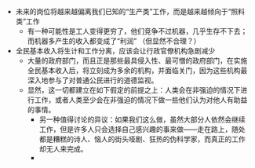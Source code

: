 - 未来的岗位将越来越偏离我们已知的“生产类”工作，而是越来越倾向于“照料类”工作  
	- 有一种可能性是工人变得更穷了，他们竞争不过机器，几乎生存不下去；而机器多产生的收入都变成了“利润” （但显然不合理？）  
- 全民基本收入将生计和工作分离，应该会让行政官僚机构急剧减少  
	- 大量的政府部门，而且正是那些最具侵入性、最可憎的政府部门，在实施全民基本收入后，将立刻成为多余的机构，并面临关门，因为这些机构最深入地参与了对普通公民进行的道德监视。  
	- 显然，这一切都建立在如下假定的前提之上：人类会在非强迫的情况下进行工作，或者人类至少会在非强迫的情况下做一些他们认为对他人有助益的事情。  
		- 另一种值得讨论的异议：如果我们这么做，虽然大部分人依然会继续工作，但是许多人只会选择自己感兴趣的事来做——走在路上，随处都是糟糕的诗人、恼人的街头哑剧、狂热的伪科学家，而真正的工作却无人来完成。  
		-  